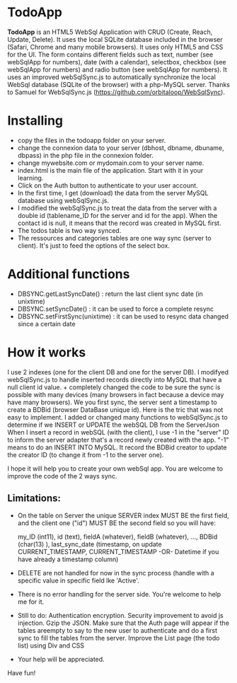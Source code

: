 TodoApp 
=====================
**TodoApp** is an HTML5 WebSql Application with CRUD (Create, Reach, Update, Delete). It uses the local SQLite database included in the browser (Safari, Chrome and many mobile browsers). It uses only HTML5 and CSS for the UI. The form contains different fields such as text, number (see webSqlApp for numbers), date (with a calendar), selectbox, checkbox (see webSqlApp for numbers) and radio button (see webSqlApp for numbers). It uses an improved webSqlSync.js to automatically synchronize the local WebSql database (SQLite of the browser) with a php-MySQL server. Thanks to Samuel for WebSqlSync.js (https://github.com/orbitaloop/WebSqlSync).

Installing
==========

- copy the files in the todoapp folder on your server.  
- change the connexion data to your server (dbhost, dbname, dbuname, dbpass) in the php file in the connexion folder.
- change mywebsite.com or mydomain.com to your server name.
- index.html is the main file of the application. Start with it in your learning.
- Click on the Auth button to authenticate to your user account.
- In the first time, I get (download) the data from the server MySQL database using webSqlSync.js. 
- I modified the webSqlSync.js to treat the data from the server with a double id (tablename_ID for the server and id for the app). When the contact id is null, it means that the record was created in MySQL first.
- The todos table is two way synced.
- The ressources and categories tables are one way sync (server to client). It's just to feed the options of the select box.

Additional functions
==========
- DBSYNC.getLastSyncDate() : return the last client sync date (in unixtime)
- DBSYNC.setSyncDate()  : it can be used to force a complete resync
- DBSYNC.setFirstSync(unixtime) : it can be used to resync data changed since a certain date

How it works
==========
I use 2 indexes (one for the client DB and one for the server DB). 
I modifyed webSqlSync.js to handle inserted records directly into MySQL that have a null client id value. + completely changed the code to be sure the sync is possible with many devices (many browsers in fact because a device may have many browsers). We you first sync, the server sent a timestamp to create a BDBid (browser DataBase unique id). Here is the tric that was not easy to implement.
I added or changed many functions to webSqlSync.js to determine if we INSERT or UPDATE the webSQL DB from the ServerJson
When I insert a record in webSQL (with the client), I use -1 in the "server" ID to inform the server adapter that's a record newly created with the app. 
"-1" means to do an INSERT INTO MySQL. It record the BDBid creator to update the creator ID (to change it from -1 to the server one).
 
I hope it will help you to create your own webSql app. You are welcome to improve the code of the 2 ways sync.

## Limitations:

 - On the table on Server the unique SERVER index MUST BE the first field, and the client one ("id") MUST BE the second field so you will have:  

    my_ID (int11),
    id (text),
    fieldA (whatever),
    fieldB (whatever),
    ...,
    BDBid (char(13) ),
    last_sync_date (timestamp, on update CURRENT_TIMESTAMP, CURRENT_TIMESTAMP -OR- Datetime if you have already a timestamp column)
    
 - DELETE are not handled for now in the sync process (handle with a specific value in specific field lke 'Active'.
 - There is no error handling for the server side. You're welcome to help me for it.
 - Still to do: Authentication encryption. Security improvement to avoid js injection. Gzip the JSON. Make sure that the Auth page will appear if the tables areempty to say to the new user to authenticate and do a first sync to fill the tables from the server. Improve the List page  (the todo list) using Div and CSS
 - Your help will be appreciated.
 
Have fun! 
